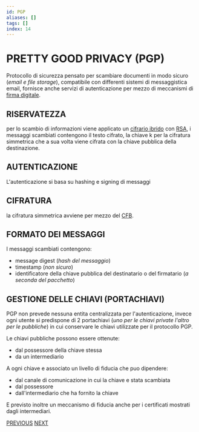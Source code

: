 ```yaml
---
id: PGP
aliases: []
tags: []
index: 14
---
```


# PRETTY GOOD PRIVACY (PGP)

Protocollo di sicurezza pensato per scambiare documenti in modo sicuro (*email e file storage*), compatibile con differenti sistemi di messaggistica email, fornisce anche servizi di autenticazione per mezzo di meccanismi di [firma digitale](PROTOCOLLI.md#FIRMA%20DIGITALE).

## RISERVATEZZA

per lo scambio di informazioni viene applicato un [cifrario ibrido](CIFRARI_ASIMMETRICI.md#CIFRARIO%20IBRIDO) con [RSA](RSA.md), i messaggi scambiati contengono il testo cifrato, la chiave k  per la cifratura simmetrica che a sua volta viene cifrata con la chiave pubblica della destinazione.

## AUTENTICAZIONE

L'autenticazione si basa su hashing e signing di messaggi

## CIFRATURA

la cifratura simmetrica avviene per mezzo del [CFB](MODALITA_CIFRATURA.md#CIPHER%20FEEDBACK%20(CFB)).

## FORMATO DEI MESSAGGI

I messaggi scambiati contengono:

- message digest (*hash del messaggio*)
- timestamp (*non sicuro*)
- identificatore della chiave pubblica del destinatario o del firmatario (*a seconda del pacchetto*)

## GESTIONE DELLE CHIAVI (PORTACHIAVI)

PGP non prevede nessuna entita centralizzata per l'autenticazione, invece ogni utente si predispone di 2 portachiavi (*uno per le chiavi private l'altro per le pubbliche*) in cui conservare le chiavi utilizzate per il protocollo PGP.

Le chiavi pubbliche possono essere ottenute:

- dal possessore della chiave stessa
- da un intermediario

A ogni chiave e associato un livello di fiducia che puo dipendere:

- dal canale di comunicazione in cui la chiave e stata scambiata
- dal possessore
- dall'intermediario che ha fornito la chiave

E previsto inoltre un meccanismo di fiducia anche per i certificati mostrati dagli intermediari.


[PREVIOUS](KERBEROS.md) [NEXT](BLOCKCHAIN.md)
